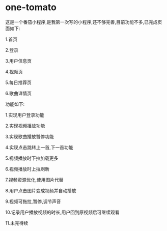 # one-tomato
这是一个番茄小程序,是我第一次写的小程序,还不够完善,目前功能不多,已完成页面如下:

1.首页

2.登录

3.用户信息页

4.视频页

5.每日推荐页

6.歌曲详情页

功能如下:

1.实现用户登录功能

2.实现视频播放功能

3.实现歌曲播放暂停功能

4.实现点击跳转上一首,下一首功能

5.视频播放时下拉加载更多

6.视频播放时上拉刷新

7.视频资源优化,使用图片代替

8.用户点击图片变成视频并自动播放

9.视频可拖拉,暂停,调节声音

10.记录用户播放视频的时长,用户回到原视频后可继续观看

11.未完待续

